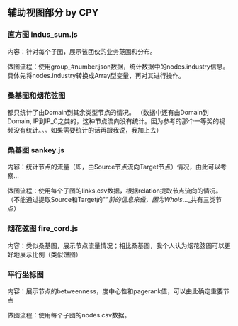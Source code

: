 ## 辅助视图部分 by CPY

### 直方图 indus_sum.js
内容：针对每个子图，展示该团伙的业务范围和分布。

做图流程：使用group_#number.json数据，统计数据中的nodes.industry信息。具体先将nodes.industry转换成Array型变量，再对其进行操作。

### 桑基图和烟花弦图
都只统计了由Domain到其余类型节点的情况。
（数据中还有由Domain到Domain, IP到IP_C之类的，这种节点流向没有统计。因为参考的那个一等奖的视频没有统计。。。如果需要统计的话再跟我说，我加上去）

### 桑基图 sankey.js
内容：统计节点的流量（即，由Source节点流向Target节点）情况，由此可以考察...

做图流程：使用每个子图的links.csv数据，根据relation提取节点流向的情况。（不能通过提取Source和Target的"_"前的信息来做，因为Whois_..._共有三类节点）


### 烟花弦图 fire_cord.js
内容：类似桑基图，展示节点流量情况；相比桑基图，我个人认为烟花弦图可以更好地展示比例（类似饼图）

### 平行坐标图
内容：展示节点的betweenness，度中心性和pagerank值，可以由此确定重要节点

做图流程：使用每个子图的nodes.csv数据。
